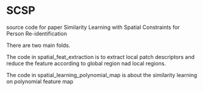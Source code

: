 # SCSP
source code for paper Similarity Learning with Spatial Constraints for Person Re-identification

There are two main folds.

 The code in spatial_feat_extraction is to extract local patch descriptors and  reduce the feature according to global region nad local regions. 
   
 
 The code in spatial_learning_polynomial_map is about the similarity learning on polynomial feature map 
